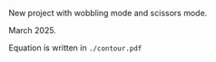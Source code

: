 New project with wobbling mode and scissors mode.

March 2025.

Equation is written in `./contour.pdf` 
